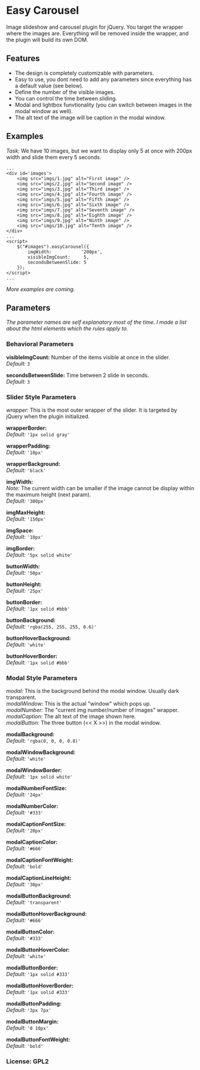 Easy Carousel
===================

Image slideshow and carousel plugin for jQuery. You target the wrapper where the images are. Everything will be removed inside the wrapper, and the plugin will build its own DOM.

Features
-------------
  - The design is completely customizable with parameters.
  - Easy to use, you dont need to add any parameters since everything has a default value (see below).
  - Define the number of the visible images.
  - You can control the time between sliding.
  - Modal and lightbox funvtionality (you can switch between images in the modal window as well).
  - The alt text of the image will be caption in the modal window.

Examples
-------------
*Task:* We have 10 images, but we want to display only 5 at once with 200px width and slide them every 5 seconds.

```
...
<div id='images'>
    <img src="imgs/1.jpg" alt="First image" />
    <img src="imgs/2.jpg" alt="Second image" />
    <img src="imgs/3.jpg" alt="Third image" />
    <img src="imgs/4.jpg" alt="Fourth image" />
    <img src="imgs/5.jpg" alt="Fifth image" />
    <img src="imgs/6.jpg" alt="Sixth image" />
    <img src="imgs/7.jpg" alt="Seventh image" />
    <img src="imgs/8.jpg" alt="Eighth image" />
    <img src="imgs/9.jpg" alt="Ninth image" />
    <img src="imgs/10.jpg" alt="Tenth image" />
</div>
...
<script>
    $("#images").easyCarousel({
        imgWidth:           '200px',
        visibleImgCount:     5,
        secondsBetweenSlide: 5
    });
</script>
...
```
*More examples are coming.*

## Parameters

*The parameter names are self explanatory most of the time. I made a list about the html elements which the rules apply to.*

### Behavioral Parameters

**visibleImgCount:** Number of the items visible at once in the slider.  
*Default:*  `3`

**secondsBetweenSlide:** Time between 2 slide in seconds.  
*Default:*  `3`

### Slider Style Parameters

*wrapper:* This is the most outer wrapper of the slider. It is targeted by jQuery when the plugin initialized.

**wrapperBorder:**  
*Default:*  `'1px solid gray'`

**wrapperPadding:**  
*Default:*  `'10px'`

**wrapperBackground:**  
*Default:*  `'black'`

**imgWidth:**  
*Note:* The current width can be smaller if the image cannot be display within the maximum height (next param).  
*Default:*  `'300px'`

**imgMaxHeight:**  
*Default:*  `'150px'`

**imgSpace:**  
*Default:*  `'10px'`

**imgBorder:**  
*Default:*  `'5px solid white'`

**buttonWidth:**  
*Default:*  `'50px'`

**buttonHeight:**  
*Default:*  `'25px'`

**buttonBorder:**  
*Default:*  `'1px solid #bbb'`

**buttonBackground:**  
*Default:*  `'rgba(255, 255, 255, 0.6)'`

**buttonHoverBackground:**  
*Default:*  `'white'`

**buttonHoverBorder:**  
*Default:*  `'1px solid #bbb'`

### Modal Style Parameters

*modal:* This is the background behind the modal window. Usually dark transparent.  
*modalWindow:* This is the actual "window" which pops up.  
*modalNumber:* The "current img number/number of images" wrapper.  
*modalCaption:* The alt text of the image shown here.  
*modalButton:* The three button (<< X >>) in the modal window.  

**modalBackground:**   
*Default:*  `'rgba(0, 0, 0, 0.8)'`

**modalWindowBackground:**   
*Default:*  `'white'`

**modalWindowBorder:**   
*Default:*  `'1px solid white'`

**modalNumberFontSize:**   
*Default:*  `'24px'`

**modalNumberColor:**   
*Default:*  `'#333'`

**modalCaptionFontSize:**   
*Default:*  `'20px'`

**modalCaptionColor:**   
*Default:*  `'#666'`

**modalCaptionFontWeight:**   
*Default:*  `'bold'`

**modalCaptionLineHeight:**   
*Default:*  `'30px'`

**modalButtonBackground:**   
*Default:*  `'transparent'`

**modalButtonHoverBackground:**   
*Default:*  `'#666'`

**modalButtonColor:**   
*Default:*  `'#333'`

**modalButtonHoverColor:**   
*Default:*  `'white'`

**modalButtonBorder:**   
*Default:*  `'1px solid #333'`

**modalButtonHoverBorder:**   
*Default:*  `'1px solid #333'`

**modalButtonPadding:**   
*Default:*  `'3px 7px'`

**modalButtonMargin:**   
*Default:*  `'0 10px'`

**modalButtonFontWeight:**   
*Default:*  `'bold'`


### License: GPL2
